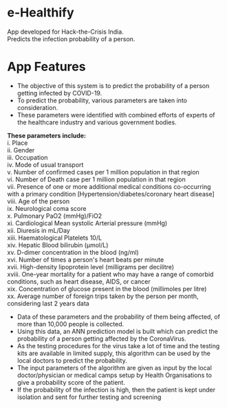 # e-Healthify
App developed for Hack-the-Crisis India.\
Predicts the infection probability of a person.
# App Features
* The objective of this system is to predict the probability of a person getting infected by COVID-19.
* To predict the probability, various parameters are taken into consideration. 
* These parameters were identified with combined efforts of experts of the healthcare industry and various government bodies.

 **These parameters include:** \
 i. Place\
 ii.          Gender\
 iii.          Occupation\
 iv.          Mode of usual transport\
 v.          Number of confirmed cases per 1 million population in that region\
vi.          Number of Death case per 1 million population in that region\
 vii.          Presence of one or more additional medical conditions co-occurring with a primary condition [Hypertension/diabetes/coronary heart disease]\
 viii.          Age of the person\
ix.          Neurological coma score\
x.          Pulmonary PaO2 (mmHg)/FiO2\
xi.          Cardiological Mean systolic Arterial pressure (mmHg)\
xii.          Diuresis in mL/Day\
 xiii.       Haematological Platelets 10/L\
xiv.          Hepatic Blood bilirubin (µmol/L)\
 xv.          D-dimer concentration in the blood (ng/ml)\
xvi.          Number of times a person's heart beats per minute\
xvii.          High-density lipoprotein level (milligrams per decilitre)\
xviii.          One-year mortality for a patient who may have a range of comorbid conditions, such as heart disease, AIDS, or cancer\
xix.          Concentration of glucose present in the blood (millimoles per litre)\
xx.          Average number of foreign trips taken by the person per month, considering last 2 years data

* Data of these parameters and the probability of them being affected, of more than 10,000 people is collected.
* Using this data, an ANN prediction model is built which can predict the probability of a person getting affected by the CoronaVirus.
* As the testing procedures for the virus take a lot of time and the testing kits are available in limited supply, this algorithm can be used by the local doctors to predict the probability.
* The input parameters of the algorithm are given as input by the local doctor/physician or medical camps setup by Health Organisations to give a probability score of the patient.
* If the probability of the infection is high, then the patient is kept under isolation and sent for further testing and screening

